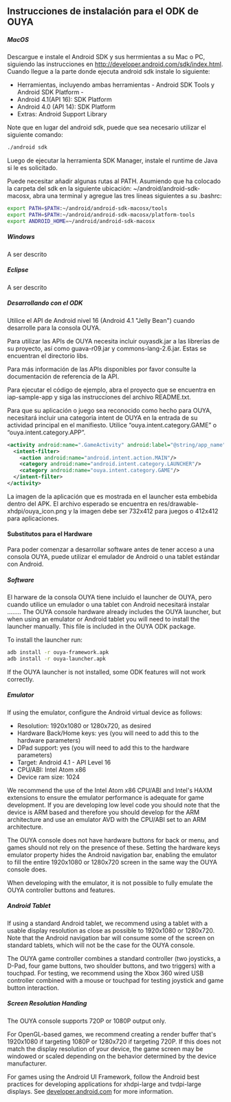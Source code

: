 ## Instrucciones de instalación para el ODK de OUYA

##### MacOS
Descargue e instale el  Android SDK y sus herrmientas a su Mac o PC, siguiendo las instrucciones en http://developer.android.com/sdk/index.html. Cuando llegue a la parte donde ejecuta android sdk instale lo siguiente:
- Herramientas, incluyendo ambas herramientas - Android SDK Tools y Android SDK Platform -
- Android 4.1(API 16): SDK Platform
- Android 4.0 (API 14): SDK Platform
- Extras: Android Support Library

Note que en lugar del android sdk, puede que sea necesario utilizar el siguiente comando:
```bash
./android sdk
```

Luego de ejecutar la herramienta SDK Manager, instale el runtime de Java  si le es solicitado.

Puede necesitar añadir algunas rutas al PATH. Asumiendo que ha colocado la carpeta del sdk  en la siguiente ubicación: ~/android/android-sdk-macosx, abra una terminal y agregue las tres líneas siguientes a su .bashrc:
```bash
export PATH=$PATH:~/android/android-sdk-macosx/tools
export PATH=$PATH:~/android/android-sdk-macosx/platform-tools
export ANDROID_HOME=~/android/android-sdk-macosx
```

##### Windows
A ser descrito

##### Eclipse
A ser descrito

##### Desarrollando con el ODK
Utilice el API de Android nivel 16 (Android 4.1 "Jelly Bean") cuando desarrolle para la consola OUYA.

Para utilizar las APIs de OUYA necesita incluir ouyasdk.jar a las librerías de su proyecto, así como guava-r09.jar y commons-lang-2.6.jar. Estas se encuentran el directorio libs.

Para más información de las APIs disponibles por favor consulte la documentación de referencia de la API.

Para ejecutar el código de ejemplo, abra el proyecto que se encuentra en iap-sample-app y siga las instrucciones del archivo README.txt.

Para que su aplicación o juego sea reconocido como hecho para OUYA, necesitará incluir una categoria intent de OUYA en la entrada de su actividad principal en el manifiesto. Utilice “ouya.intent.category.GAME” o “ouya.intent.category.APP”.
```xml
<activity android:name=".GameActivity" android:label="@string/app_name">
  <intent-filter>
    <action android:name="android.intent.action.MAIN"/>
    <category android:name="android.intent.category.LAUNCHER"/>
    <category android:name="ouya.intent.category.GAME"/>
  </intent-filter>
</activity>
```

La imagen de la aplicación que es mostrada en el launcher esta embebida dentro del APK. El archivo esperado se encuentra en res/drawable-xhdpi/ouya_icon.png y la imagen debe ser 732x412 para juegos o 412x412 para aplicaciones.

#### Substitutos para el Hardware

Para poder comenzar a desarrollar software antes de tener acceso a una consola OUYA, puede utilizar el emulador de Android o una tablet estándar con Android.


##### Software

El harware de la consola OUYA tiene incluido el launcher de OUYA, pero cuando utilice un emulador o una tablet con Android necesitará instalar ........
The OUYA console hardware already includes the OUYA launcher, but when using an emulator or Android tablet you will need to install the launcher manually. This file is included in the OUYA ODK package.

To install the launcher run:
```bash
adb install -r ouya-framework.apk
adb install -r ouya-launcher.apk
```

If the OUYA launcher is not installed, some ODK features will not work correctly.

##### Emulator

If using the emulator, configure the Android virtual device as follows:
- Resolution: 1920x1080 or 1280x720, as desired
- Hardware Back/Home keys: yes (you will need to add this to the hardware parameters)
- DPad support: yes (you will need to add this to the hardware parameters)
- Target: Android 4.1 - API Level 16
- CPU/ABI: Intel Atom x86
- Device ram size: 1024

We recommend the use of the Intel Atom x86 CPU/ABI and Intel's HAXM extensions to ensure the emulator performance is adequate for game development. If you are developing low level code you should note that the device is ARM based and therefore you should develop for the ARM architecture and use an emulator AVD with the CPU/ABI set to an ARM architecture.

The OUYA console does not have hardware buttons for back or menu, and games should not rely on the presence of these. Setting the hardware keys emulator property hides the Android navigation bar, enabling the emulator to fill the entire 1920x1080 or 1280x720 screen in the same way the OUYA console does.

When developing with the emulator, it is not possible to fully emulate the OUYA controller buttons and features. 

##### Android Tablet

If using a standard Android tablet, we recommend using a tablet with a usable display resolution as close as possible to 1920x1080 or 1280x720. Note that the Android navigation bar will consume some of the screen on standard tablets, which will not be the case for the OUYA console.

The OUYA game controller combines a standard controller (two joysticks, a D-Pad, four game buttons, two shoulder buttons, and two triggers) with a touchpad. For testing, we recommend using the Xbox 360 wired USB controller combined with a mouse or touchpad for testing joystick and game button interaction. 

##### Screen Resolution Handing

The OUYA console supports 720P or 1080P output only.

For OpenGL-based games, we recommend creating a render buffer that's 1920x1080 if targeting 1080P or 1280x720 if targeting 720P. If this does not match the display resolution of your device, the game screen may be windowed or scaled depending on the behavior determined by the device manufacturer.

For games using the Android UI Framework, follow the Android best practices for developing applications for xhdpi-large and tvdpi-large displays. See [developer.android.com](http://developer.android.com) for more information.

